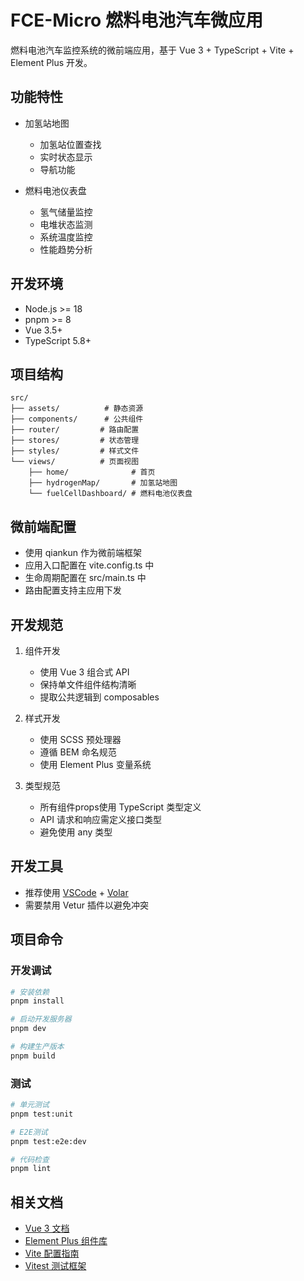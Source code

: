 # FCE-Micro 燃料电池汽车微应用

燃料电池汽车监控系统的微前端应用，基于 Vue 3 + TypeScript + Vite + Element Plus 开发。

## 功能特性

- 加氢站地图
  - 加氢站位置查找
  - 实时状态显示
  - 导航功能

- 燃料电池仪表盘
  - 氢气储量监控
  - 电堆状态监测
  - 系统温度监控
  - 性能趋势分析

## 开发环境

- Node.js >= 18
- pnpm >= 8
- Vue 3.5+
- TypeScript 5.8+

## 项目结构
```
src/
├── assets/          # 静态资源
├── components/      # 公共组件
├── router/         # 路由配置
├── stores/         # 状态管理
├── styles/         # 样式文件
└── views/          # 页面视图
    ├── home/              # 首页
    ├── hydrogenMap/       # 加氢站地图
    └── fuelCellDashboard/ # 燃料电池仪表盘
```

## 微前端配置
- 使用 qiankun 作为微前端框架
- 应用入口配置在 vite.config.ts 中
- 生命周期配置在 src/main.ts 中
- 路由配置支持主应用下发

## 开发规范
1. 组件开发
   - 使用 Vue 3 组合式 API
   - 保持单文件组件结构清晰
   - 提取公共逻辑到 composables

2. 样式开发
   - 使用 SCSS 预处理器
   - 遵循 BEM 命名规范
   - 使用 Element Plus 变量系统

3. 类型规范
   - 所有组件props使用 TypeScript 类型定义
   - API 请求和响应需定义接口类型
   - 避免使用 any 类型

## 开发工具

- 推荐使用 [VSCode](https://code.visualstudio.com/) + [Volar](https://marketplace.visualstudio.com/items?itemName=Vue.volar)
- 需要禁用 Vetur 插件以避免冲突

## 项目命令

### 开发调试
```sh
# 安装依赖
pnpm install

# 启动开发服务器
pnpm dev

# 构建生产版本
pnpm build
```

### 测试
```sh
# 单元测试
pnpm test:unit

# E2E测试
pnpm test:e2e:dev

# 代码检查
pnpm lint
```

## 相关文档

- [Vue 3 文档](https://cn.vuejs.org/)
- [Element Plus 组件库](https://element-plus.org/zh-CN/)
- [Vite 配置指南](https://vite.dev/config/)
- [Vitest 测试框架](https://vitest.dev/)
